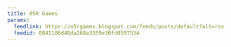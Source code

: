```yaml
---
title: 05R Games
params:
  feedlink: https://o5rgames.blogspot.com/feeds/posts/default?alt=rss
  feedid: 8841106d40da268a3559e30fd0597534
---
```

